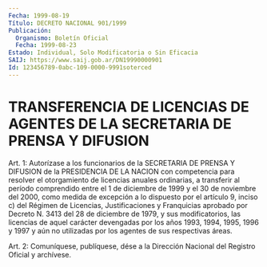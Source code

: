 ```yaml
---
Fecha: 1999-08-19
Título: DECRETO NACIONAL 901/1999
Publicación:
  Organismo: Boletín Oficial
  Fecha: 1999-08-23
Estado: Individual, Solo Modificatoria o Sin Eficacia
SAIJ: https://www.saij.gob.ar/DN19990000901
Id: 123456789-0abc-109-0000-9991soterced
---
```

# TRANSFERENCIA DE LICENCIAS DE AGENTES DE LA SECRETARIA DE PRENSA Y DIFUSION

<a id="1"></a>
Art. 1: Autorízase  a  los  funcionarios  de  la SECRETARIA DE PRENSA  Y  DIFUSION de la PRESIDENCIA DE LA NACION con  competencia para resolver  el  otorgamiento  de licencias anuales ordinarias, a transferir al período comprendido entre el 1 de diciembre de 1999 y el  30  de  noviembre  del 2000, como  medida  de  excepción  a  lo dispuesto por el artículo  9,  inciso  c) del Régimen de Licencias, Justificaciones y Franquicias aprobado por Decreto N. 3413 del 28 de diciembre de 1979, y sus modificatorios,  las  licencias  de  aquel carácter  devengadas  por los años 1993, 1994, 1995, 1996 y 1997  y aún  no  utilizadas  por  los  agentes  de  sus  respectivas  áreas.

<a id="2"></a>
Art. 2: Comuníquese, publíquese,  dése a la Dirección Nacional del Registro Oficial y archívese.